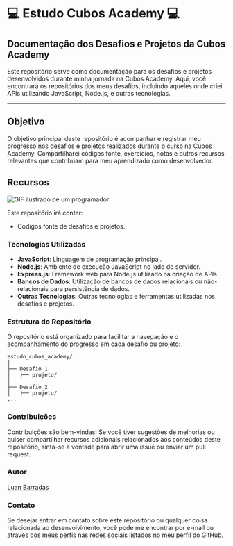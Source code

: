 # 💻 Estudo Cubos Academy 💻

## Documentação dos Desafios e Projetos da Cubos Academy

Este repositório serve como documentação para os desafios e projetos desenvolvidos durante minha jornada na Cubos Academy. Aqui, você encontrará os repositórios dos meus desafios, incluindo aqueles onde criei APIs utilizando JavaScript, Node.js, e outras tecnologias.

---

## Objetivo

O objetivo principal deste repositório é acompanhar e registrar meu progresso nos desafios e projetos realizados durante o curso na Cubos Academy. Compartilharei códigos fonte, exercícios, notas e outros recursos relevantes que contribuam para meu aprendizado como desenvolvedor.

## Recursos

![GIF ilustrado de um programador](https://media.giphy.com/media/v1.Y2lkPTc5MGI3NjExOHgzMms2aXBrcXp0NjN4dW1kZW5teTQ0bjFqc2VhdTQxanl3bXZvOCZlcD12MV9naWZzX3NlYXJjaCZjdD1n/bGgsc5mWoryfgKBx1u/giphy.gif)

Este repositório irá conter:

- Códigos fonte de desafios e projetos.

### Tecnologias Utilizadas

- **JavaScript**: Linguagem de programação principal.
- **Node.js**: Ambiente de execução JavaScript no lado do servidor.
- **Express.js**: Framework web para Node.js utilizado na criação de APIs.
- **Bancos de Dados**: Utilização de bancos de dados relacionais ou não-relacionais para persistência de dados.
- **Outras Tecnologias**: Outras tecnologias e ferramentas utilizadas nos desafios e projetos.

### Estrutura do Repositório

O repositório está organizado para facilitar a navegação e o acompanhamento do progresso em cada desafio ou projeto:

```
estudo_cubos_academy/
│
├── Desafio 1
│   ├── projeto/
│
├── Desafio 2
│   ├── projeto/
...
```

### Contribuições

Contribuições são bem-vindas! Se você tiver sugestões de melhorias ou quiser compartilhar recursos adicionais relacionados aos conteúdos deste repositório, sinta-se à vontade para abrir uma issue ou enviar um pull request.

### Autor

[Luan Barradas](https://github.com/Luanbarradas)

### Contato

Se desejar entrar em contato sobre este repositório ou qualquer coisa relacionada ao desenvolvimento, você pode me encontrar por e-mail ou através dos meus perfis nas redes sociais listados no meu perfil do GitHub.

